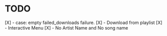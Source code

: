 # TODO

[X] - case: empty failed_downloads failure.
[X] - Download from playlist
[X] - Interactive Menu
[X] - No Artist Name and No song name